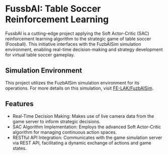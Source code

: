 # FussbAI: Table Soccer Reinforcement Learning

FussbAI is a cutting-edge project applying the Soft Actor-Critic (SAC) reinforcement learning algorithm to the strategic game of table soccer (Foosball). This initiative interfaces with the FuzbAISim simulation environment, enabling real-time decision-making and strategy development for virtual table soccer gameplay.

## Simulation Environment

This project utilizes the FuzbAISim simulation environment for its operations. For more details on this simulation, visit [FE-LAK/FuzbAISim](https://github.com/FE-LAK/FuzbAISim).

## Features

- Real-Time Decision Making: Makes use of live camera data from the game server to inform strategic decisions.
- SAC Algorithm Implementation: Employs the advanced Soft Actor-Critic algorithm for managing continuous action spaces.
- RESTful API Integration: Communicates with the game simulation server via REST API, facilitating a dynamic exchange of actions and game states.

